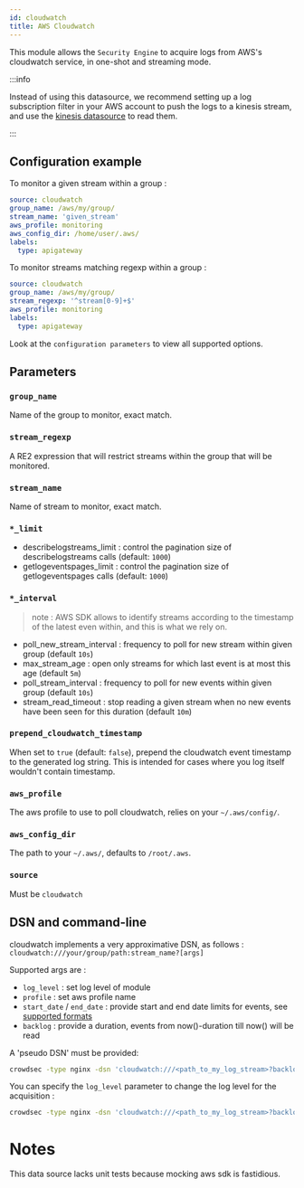 ```yaml
---
id: cloudwatch
title: AWS Cloudwatch
---
```


This module allows the `Security Engine` to acquire logs from AWS's cloudwatch service, in one-shot and streaming mode.

:::info

Instead of using this datasource, we recommend setting up a log subscription filter in your AWS account to push the logs to a kinesis stream, and use the [kinesis datasource](/data_sources/kinesis.md) to read them.

:::

## Configuration example

To monitor a given stream within a group :

```yaml
source: cloudwatch
group_name: /aws/my/group/
stream_name: 'given_stream'
aws_profile: monitoring
aws_config_dir: /home/user/.aws/
labels:
  type: apigateway
```

To monitor streams matching regexp within a group :

```yaml
source: cloudwatch
group_name: /aws/my/group/
stream_regexp: '^stream[0-9]+$'
aws_profile: monitoring
labels:
  type: apigateway
```

Look at the `configuration parameters` to view all supported options.

## Parameters


### `group_name`

Name of the group to monitor, exact match.

### `stream_regexp`

A RE2 expression that will restrict streams within the group that will be monitored.

### `stream_name`

Name of stream to monitor, exact match.

### `*_limit`

 - describelogstreams_limit : control the pagination size of describelogstreams calls (default: `1000`)
 - getlogeventspages_limit : control the pagination size of getlogeventspages calls (default: `1000`)

### `*_interval`

> note : AWS SDK allows to identify streams according to the timestamp of the latest even within, and this is what we rely on.

 - poll_new_stream_interval : frequency to poll for new stream within given group (default `10s`)
 - max_stream_age : open only streams for which last event is at most this age (default `5m`)
 - poll_stream_interval : frequency to poll for new events within given group (default `10s`)
 - stream_read_timeout : stop reading a given stream when no new events have been seen for this duration (default `10m`)

### `prepend_cloudwatch_timestamp`

When set to `true` (default: `false`), prepend the cloudwatch event timestamp to the generated log string. This is intended for cases where you log itself wouldn't contain timestamp.

### `aws_profile`

The aws profile to use to poll cloudwatch, relies on your `~/.aws/config/`.

### `aws_config_dir`

The path to your `~/.aws/`, defaults to `/root/.aws`.

### `source`

Must be `cloudwatch`

## DSN and command-line

cloudwatch implements a very approximative DSN, as follows : `cloudwatch:///your/group/path:stream_name?[args]`

Supported args are :

  - `log_level` : set log level of module
  - `profile` : set aws profile name
  - `start_date` / `end_date` : provide start and end date limits for events, see [supported formats](https://hub.crowdsec.net/author/crowdsecurity/configurations/dateparse-enrich)
  - `backlog` : provide a duration, events from now()-duration till now() will be read


A 'pseudo DSN' must be provided:

```bash
crowdsec -type nginx -dsn 'cloudwatch:///<path_to_my_log_stream>?backlog=12h&profile=<my_aws_profile>' 
```

You can specify the `log_level` parameter to change the log level for the acquisition :

```bash
crowdsec -type nginx -dsn 'cloudwatch:///<path_to_my_log_stream>?backlog=12h&profile=<my_aws_profile>&log_level=debug' 
```

# Notes

This data source lacks unit tests because mocking aws sdk is fastidious.

